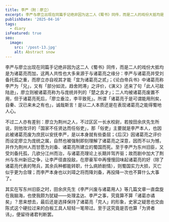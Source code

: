 ```yaml
---
title: 李严（附：廖立）
excerpt: 李严与廖立出现在同篇手记绝非因为这二人《蜀书》同传，而是二人的戏份大抵均是为诸葛亮而加，这两人共性也大多来源于与诸葛亮之缘分。
publishDate: '2025-04-16'
tags:
  - diary
isFeatured: true
seo:
  image:
    src: '/post-13.jpg'
    alt: Abstract snow
---
```


李严与廖立出现在同篇手记绝非因为这二人《蜀书》同传，而是二人的戏份大抵均是为诸葛亮而加，这两人共性也大多来源于与诸葛亮之缘分：李严与诸葛亮并受刘备托孤之重，而廖立亦自视其才能「宜为诸葛亮之贰」；《论白帝兵书》中诸葛亮称李严为「兄」，又有「部分如流，趋舍罔滞」之评价，《演义》还来了句「此人可敌陆逊」，廖立则被诸葛亮称为与庞统并列的「楚之良才」；二人均被诸葛亮废置不用，但于诸葛亮死后，「廖立垂泣，李平致死」。所谓「诸葛亮于是可谓能用刑矣，自秦、汉已来未之有也」，诚哉斯言！是以二人本质还是在表现诸葛亮之能得蜀地人心。

不过二人亦有差别：廖立为荆州之人，不过区区一长水校尉，若按田余庆先生所说，则他攻讦的「国家不任贤达而任俗吏」，那「俗吏」主要就是李严本人，也因此被诸葛亮废为庶民以安抚李严，是以本身就有些委屈；《后汉》因诸葛亮之评价而设定廖立为庞统之属，自然也被强制即刻理解了诸葛亮之深意，因而不以为憾，并作为荆州人而甘愿为刘备、诸葛亮所建立的蜀国而死。至于李严为东州旧臣，又受刘备托孤，几欲分江州而治，与诸葛亮理论上长期并驾齐驱；故而剧中加大了荆州与东州新旧之争，让李严径直投敌，在廖豪军中再慢慢回味起诸葛亮的好（除了诸葛亮代表的弩兵，其余兵种都能转职，什么病娇剧情），则蜀国实力大损，灭亡似乎更为合理；而李严本身也以刘璋之将而降刘备，再投降一次也不算什么大事了。

其实在写东州旧臣之时，田余庆先生《李严兴废与诸葛用人》等几篇文章一直盘旋在我脑海，也使我颇为犹疑——处理孟达、李严之事，究竟算不算「诸葛亦谲矣」？思来想去，最后还是选择保持了诸葛亮「完人」的形象，史家之疑思也交由陈式这个硬拉过来的白板工具人轻轻一笔带过。至于这究竟是否也算「为贤者讳」，便留待诸君判断罢。
